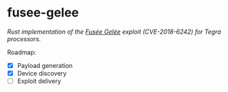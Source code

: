 # fusee-gelee
*Rust implementation of the [Fusée Gelée](https://github.com/Qyriad/fusee-launcher) exploit (CVE-2018-6242) for Tegra processors.*

Roadmap:
- [x] Payload generation
- [x] Device discovery
- [ ] Exploit delivery
